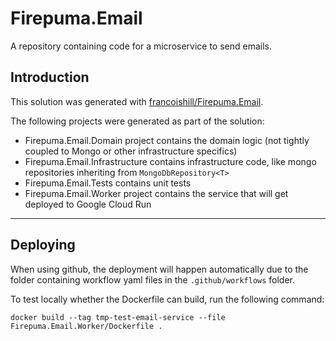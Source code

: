 ﻿# Firepuma.Email

A repository containing code for a microservice to send emails.

## Introduction

This solution was generated with [francoishill/Firepuma.Email](https://github.com/francoishill/Firepuma.Email).

The following projects were generated as part of the solution:

* Firepuma.Email.Domain project contains the domain logic (not tightly coupled to Mongo or other infrastructure specifics)
* Firepuma.Email.Infrastructure contains infrastructure code, like mongo repositories inheriting from `MongoDbRepository<T>`
* Firepuma.Email.Tests contains unit tests
* Firepuma.Email.Worker project contains the service that will get deployed to Google Cloud Run

---

## Deploying

When using github, the deployment will happen automatically due to the folder containing workflow yaml files in the `.github/workflows` folder.

To test locally whether the Dockerfile can build, run the following command:

```shell
docker build --tag tmp-test-email-service --file Firepuma.Email.Worker/Dockerfile .
```